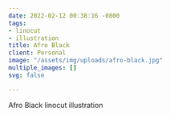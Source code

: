 ```yaml
---
date: 2022-02-12 00:38:16 -0800
tags:
- linocut
- illustration
title: Afro Black
client: Personal
image: "/assets/img/uploads/afro-black.jpg"
multiple_images: []
svg: false

---
```

Afro Black linocut illustration